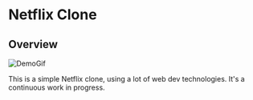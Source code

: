 # Netflix Clone

## Overview

![DemoGif](flixdemo.gif)

This is a simple Netflix clone, using a lot of web dev technologies. It's a continuous work in progress. 

